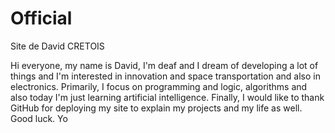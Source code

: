# Official
Site de David CRETOIS

Hi everyone, my name is David, I'm deaf and I dream of developing a lot of things and I'm interested in innovation and space transportation and also in electronics.
Primarily, I focus on programming and logic, algorithms and also today I'm just learning artificial intelligence.
Finally, I would like to thank GitHub for deploying my site to explain my projects and my life as well.
Good luck. Yo
